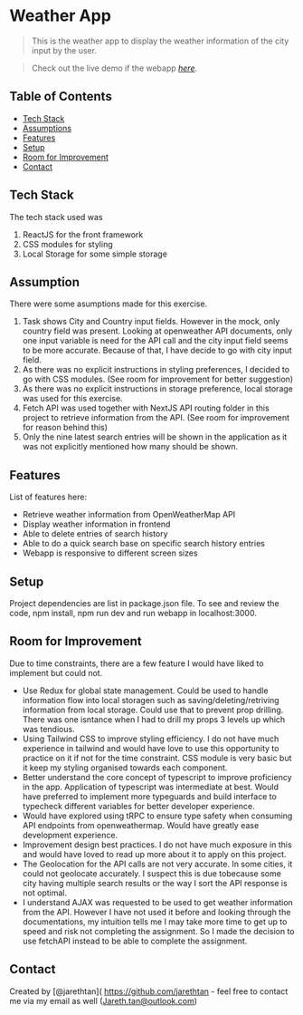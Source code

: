 # Weather App

> This is the weather app to display the weather information of the city input by the user.

> Check out the live demo if the webapp [_here_](https://weather-app-r215.vercel.app/).

## Table of Contents

- [Tech Stack](#tech-stack)
- [Assumptions](#assumption)
- [Features](#features)
- [Setup](#setup)
- [Room for Improvement](#room-for-improvement)
- [Contact](#contact)
<!-- * [License](#license) -->

## Tech Stack

The tech stack used was
1. ReactJS for the front framework
2. CSS modules for styling
3. Local Storage for some simple storage

## Assumption

There were some asumptions made for this exercise.

1. Task shows City and Country input fields. However in the mock, only country field was present. Looking at openweather API documents, only one input variable is need for the API call and the city input field seems to be more accurate. Because of that, I have decide to go with city input field.
2. As there was no explicit instructions in styling preferences, I decided to go with CSS modules. (See room for improvement for better suggestion)
3. As there was no explicit instructions in storage preference, local storage was used for this exercise.
4. Fetch API was used together with NextJS API routing folder in this project to retrieve information from the API. (See room for improvement for reason behind this)
5. Only the nine latest search entries will be shown in the application as it was not explicitly mentioned how many should be shown.

## Features

List of features here:

- Retrieve weather information from OpenWeatherMap API
- Display weather information in frontend
- Able to delete entries of search history
- Able to do a quick search base on specific search history entries
- Webapp is responsive to different screen sizes

## Setup

Project dependencies are list in package.json file. To see and review the code, npm install, npm run dev and run webapp in localhost:3000.

## Room for Improvement

Due to time constraints, there are a few feature I would have liked to implement but could not.

- Use Redux for global state management. Could be used to handle information flow into local storagen such as saving/deleting/retriving information from local storage. Could use that to prevent prop drilling. There was one isntance when I had to drill my props 3 levels up which was tendious.
- Using Tailwind CSS to improve styling efficiency. I do not have much experience in tailwind and would have love to use this opportunity to practice on it if not for the time constraint. CSS module is very basic but it keep my styling organised towards each component.
- Better understand the core concept of typescript to improve proficiency in the app. Application of typescript was intermediate at best. Would have preferred to implement more typeguards and build interface to typecheck different variables for better developer experience.
- Would have explored using tRPC to ensure type safety when consuming API endpoints from openweathermap. Would have greatly ease development experience.
- Improvement design best practices. I do not have much exposure in this and would have loved to read up more about it to apply on this project.
- The Geolocation for the API calls are not very accurate. In some cities, it could not geolocate accurately. I suspect this is due tobecause some city having multiple search results or the way I sort the API response is not optimal.
- I understand AJAX was requested to be used to get weather information from the API. However I have not used it before and looking through the documentations, my intuition tells me I may take more time to get up to speed and risk not completing the assignment. So I made the decision to use fetchAPI instead to be able to complete the assignment.

## Contact

Created by [@jarethtan]( https://github.com/jarethtan - feel free to contact me via my email as well (Jareth.tan@outlook.com)
